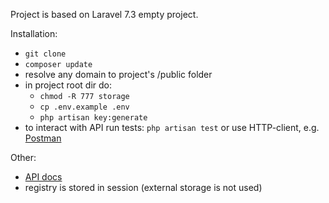 Project is based on Laravel 7.3 empty project.

Installation:
- `git clone`
- `composer update`
- resolve any domain to project's /public folder
- in project root dir do:
  - `chmod -R 777 storage`
  - `cp .env.example .env`
  - `php artisan key:generate`
- to interact with API run tests: `php artisan test` or use HTTP-client, e.g. [Postman](https://www.postman.com/)

Other:
- [API docs](https://smartpointtest.stoplight.io/docs/smartpoint-test/b3A6MzM1OTk0MTE-add-item) 
- registry is stored in session (external storage is not used)
